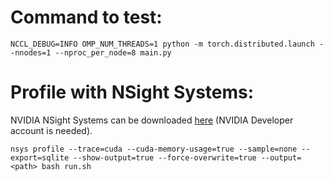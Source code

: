# Command to test:
```shell
NCCL_DEBUG=INFO OMP_NUM_THREADS=1 python -m torch.distributed.launch --nnodes=1 --nproc_per_node=8 main.py
```
# Profile with NSight Systems:
NVIDIA NSight Systems can be downloaded [here](https://developer.nvidia.com/gameworksdownload) (NVIDIA Developer account is needed). 

```shell
nsys profile --trace=cuda --cuda-memory-usage=true --sample=none --export=sqlite --show-output=true --force-overwrite=true --output=<path> bash run.sh
```
